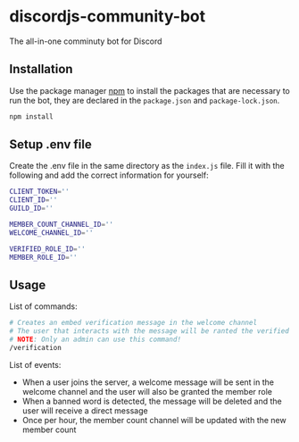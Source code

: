 # discordjs-community-bot

The all-in-one comminuty bot for Discord

## Installation

Use the package manager [npm](https://nodejs.org/en/download/) to install the packages that are necessary to run the bot, they are declared in the `package.json` and `package-lock.json`.

```bash
npm install
```

## Setup .env file
Create the .env file in the same directory as the `index.js` file. Fill it with the following and add the correct information for yourself:
```bash
CLIENT_TOKEN=''
CLIENT_ID=''
GUILD_ID=''

MEMBER_COUNT_CHANNEL_ID=''
WELCOME_CHANNEL_ID=''

VERIFIED_ROLE_ID=''
MEMBER_ROLE_ID=''
```

## Usage

List of commands:
```bash
# Creates an embed verification message in the welcome channel
# The user that interacts with the message will be ranted the verified role
# NOTE: Only an admin can use this command!
/verification
```

List of events:
* When a user joins the server, a welcome message will be sent in the welcome channel and the user will also be granted the member role
* When a banned word is detected, the message will be deleted and the user will receive a direct message
* Once per hour, the member count channel will be updated with the new member count
